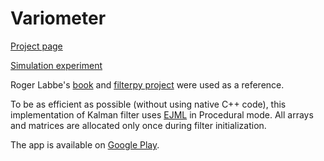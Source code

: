 # Variometer

[Project page](https://igorinov.com/android/variometer/)

[Simulation experiment](https://igorinov.com/android/variometer/howitworks.html)

Roger Labbe's [book](https://github.com/rlabbe/Kalman-and-Bayesian-Filters-in-Python) and [filterpy project](https://pypi.org/project/filterpy/) were used as a reference.

To be as efficient as possible (without using native C++ code), this implementation of Kalman filter uses [EJML](https://ejml.org) in Procedural mode.
All arrays and matrices are allocated only once during filter initialization.

The app is available on [Google Play](https://play.google.com/store/apps/details?id=com.igorinov.variometer&hl=en_US).
